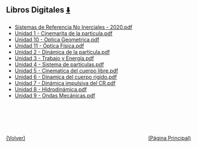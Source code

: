 
<html>
<body>
<h2>Libros Digitales <a href="https://downgit.github.io/#/home?url=https://github.com/Apuntes-FIUBA/Apuntes-Electronica/tree/main/82 - Física/8201 - Fisica I/Libros Digitales" style="font-size:20px">  ⬇️ </a></h2>
<ul>
    <li><a href="Sistemas de Referencia No Inerciales - 2020.pdf">Sistemas de Referencia No Inerciales - 2020.pdf</a></li>
    <li><a href="Unidad 1 - Cinemarita de la particula.pdf">Unidad 1 - Cinemarita de la particula.pdf</a></li>
    <li><a href="Unidad 10 - Optica Geometrica.pdf">Unidad 10 - Optica Geometrica.pdf</a></li>
    <li><a href="Unidad 11 - Óptica Física.pdf">Unidad 11 - Óptica Física.pdf</a></li>
    <li><a href="Unidad 2 - Dinámica de la partícula.pdf">Unidad 2 - Dinámica de la partícula.pdf</a></li>
    <li><a href="Unidad 3 - Trabajo y Energía.pdf">Unidad 3 - Trabajo y Energía.pdf</a></li>
    <li><a href="Unidad 4 - Sistema de partículas.pdf">Unidad 4 - Sistema de partículas.pdf</a></li>
    <li><a href="Unidad 5 - Cinematica del cuerpo libre.pdf">Unidad 5 - Cinematica del cuerpo libre.pdf</a></li>
    <li><a href="Unidad 6  -  Dinamica del cuerpo rigido.pdf">Unidad 6  -  Dinamica del cuerpo rigido.pdf</a></li>
    <li><a href="Unidad 7 - Dinámica impulsiva del CR.pdf">Unidad 7 - Dinámica impulsiva del CR.pdf</a></li>
    <li><a href="Unidad 8 - Hidrodinámica.pdf">Unidad 8 - Hidrodinámica.pdf</a></li>
    <li><a href="Unidad 9 - Ondas Mecánicas.pdf">Unidad 9 - Ondas Mecánicas.pdf</a></li>
</ul>
</body>
</html>








<br><br><br><br><br><a href="../" style="float: left">(Volver)</a> <a href="https://apuntes-fiuba.github.io/Apuntes-Electronica" style="float: right">(Página Principal)</a>
